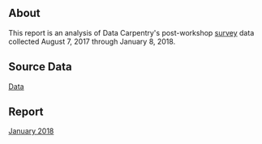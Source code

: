 ## About
This report is an analysis of Data Carpentry's post-workshop [survey](https://github.com/carpentries/assessment/blob/master/learner-assessment/data-carpentry/postworkshop/2018-January/survey.pdf) data collected August 7, 2017 through January 8, 2018.

## Source Data
[Data](https://raw.githubusercontent.com/carpentries/assessment/master/data-carpentry/postworkshop/2018/January/data_180108.csv)


## Report
[January 2018](https://carpentries.github.io/assessment/learner-assessment/data-carpentry/postworkshop/2018-January/2018-January-post.html)



